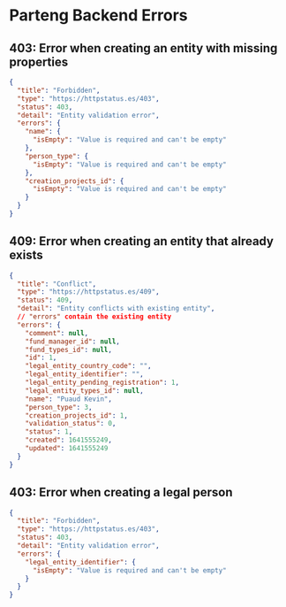 # Parteng Backend Errors

## 403: Error when creating an entity with missing properties

```json
{
  "title": "Forbidden",
  "type": "https://httpstatus.es/403",
  "status": 403,
  "detail": "Entity validation error",
  "errors": {
    "name": {
      "isEmpty": "Value is required and can't be empty"
    },
    "person_type": {
      "isEmpty": "Value is required and can't be empty"
    },
    "creation_projects_id": {
      "isEmpty": "Value is required and can't be empty"
    }
  }
}
```

## 409: Error when creating an entity that already exists

```json
{
  "title": "Conflict",
  "type": "https://httpstatus.es/409",
  "status": 409,
  "detail": "Entity conflicts with existing entity",
  // "errors" contain the existing entity
  "errors": {
    "comment": null,
    "fund_manager_id": null,
    "fund_types_id": null,
    "id": 1,
    "legal_entity_country_code": "",
    "legal_entity_identifier": "",
    "legal_entity_pending_registration": 1,
    "legal_entity_types_id": null,
    "name": "Puaud Kevin",
    "person_type": 3,
    "creation_projects_id": 1,
    "validation_status": 0,
    "status": 1,
    "created": 1641555249,
    "updated": 1641555249
  }
}
```

## 403: Error when creating a legal person

```json
{
  "title": "Forbidden",
  "type": "https://httpstatus.es/403",
  "status": 403,
  "detail": "Entity validation error",
  "errors": {
    "legal_entity_identifier": {
      "isEmpty": "Value is required and can't be empty"
    }
  }
}
```
